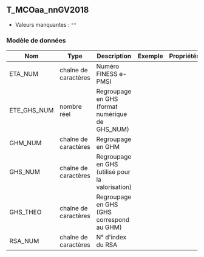 <!-- SPDX-License-Identifier: MPL-2.0 -->
## T_MCOaa_nnGV2018

- Valeurs manquantes : `""`

### Modèle de données

|Nom|Type|Description|Exemple|Propriétés|
|-|-|-|-|-|
|ETA_NUM|chaîne de caractères|Numéro FINESS e-PMSI|||
|ETE_GHS_NUM|nombre réel|Regroupage en GHS (format numérique de GHS_NUM)|||
|GHM_NUM|chaîne de caractères|Regroupage en GHM|||
|GHS_NUM|chaîne de caractères|Regroupage en GHS (utilisé pour la valorisation)|||
|GHS_THEO|chaîne de caractères|Regroupage en GHS (GHS correspond au GHM)|||
|RSA_NUM|chaîne de caractères|N° d'index du RSA |||
